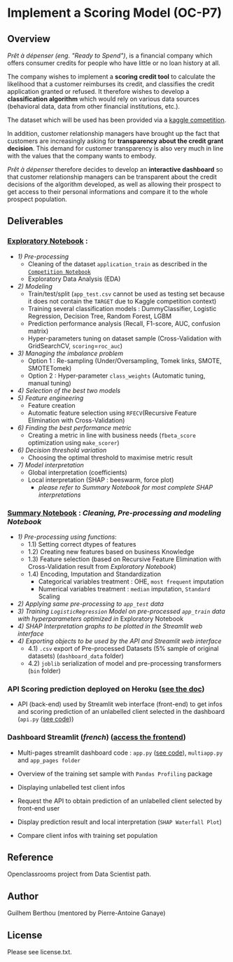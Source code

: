 # Implement a Scoring Model (OC-P7)

## Overview

*Prêt à dépenser (eng. "Ready to Spend")*, is a financial company which offers consumer credits for people who have little or no loan history at all.

The company wishes to implement a **scoring credit tool** to calculate the likelihood that a customer reimburses its credit, and classifies the credit application granted or refused. It therefore wishes to develop a **classification algorithm** which would rely on various data sources (behavioral data, data from other financial institutions, etc.).

The dataset which will be used has been provided via a [kaggle competition](https://www.kaggle.com/c/home-credit-default-risk/data). 

In addition, customer relationship managers have brought up the fact that customers are increasingly asking for **transparency about the credit grant decision**. This demand for customer transparency is also very much in line with the values that the company wants to embody.

*Prêt à dépenser* therefore decides to develop an **interactive dashboard** so that customer relationship managers can be transparent about the credit decisions of the algorithm developed, as well as allowing their prospect to get access to their personal informations and compare it to the whole prospect population.

## Deliverables

### [Exploratory Notebook](https://github.com/guilhembr/P7_Scoring/blob/main/exploratory_notebook.ipynb) : 
- *1) Pre-processing* 
    - Cleaning of the dataset `application_train` as described in the [`Competition Notebook`](https://colab.research.google.com/drive/1uorVxsO816YOQMbkizlakGC21wS-xVHh#scrollTo=uN03kboJEVSi)
    - Exploratory Data Analysis (EDA)
- *2) Modeling*
    - Train/test/split (`app_test.csv` cannot be used as testing set because it does not contain the `TARGET` due to Kaggle competition context)
    - Training several classification models : DummyClassifier, Logistic Regression, Decision Tree, Random Forest, LGBM
    - Prediction performance analysis (Recall, F1-score, AUC, confusion matrix)
    -   Hyper-parameters tuning on dataset sample (Cross-Validation with GridSearchCV, `scoring`=`roc_auc`)
- *3) Managing the imbalance problem* 
    - Option 1 : Re-sampling (Under/Oversampling, Tomek links, SMOTE, SMOTETomek)
    - Option 2 : Hyper-parameter `class_weights` (Automatic tuning, manual tuning)
- *4) Selection of the best two models*
- *5) Feature engineering*
    - Feature creation
    - Automatic feature selection using `RFECV`(Recursive Feature Elimination with Cross-Validation)
- *6) Finding the best performance metric*
    - Creating a metric in line with business needs (`fbeta_score` optimization using `make_scorer`)
- *6) Decision threshold variation*
    - Choosing the optimal threshold to maximise metric result
- *7) Model interpretation*
    - Global interpretation (coefficients)
    - Local interpretation (SHAP : beeswarm, force plot) 
        - *please refer to Summary Notebook for most complete SHAP interpretations*

### [Summary Notebook](https://github.com/guilhembr/P7_Scoring/blob/main/model_training.ipynb) : *Cleaning, Pre-processing and modeling Notebook*
- *1) Pre-processing using functions*:
    - 1.1) Setting correct dtypes of features
    - 1.2) Creating new features based on business Knowledge
    - 1.3) Feature selection (based on Recursive Feature Elimination with Cross-Validation result from *Exploratory Notebook*)
    - 1.4) Encoding, Imputation and Standardization
        - Categorical variables treatment : OHE, `most frequent` imputation 
        - Numerical variables treatment : `median` imputation, `Standard` Scaling
- *2) Applying same pre-processing to `app_test` data*
- *3) Training `LogisticRegression` Model on pre-processed `app_train` data with hyperparameters optimized in* Exploratory Notebook
- *4) SHAP Interpretation graphs to be plotted in the Streamlit web interface*
- *4) Exporting objects to be used by the API and Streamlit web interface*
    - 4.1) `.csv` export of Pre-processed Datasets (5% sample of original datasets) (`dashboard_data` folder)
    - 4.2) `joblib` serialization of model and pre-processing transformers (`bin` folder)

### API Scoring prediction deployed on Heroku ([see the doc](https://projetoc-scoring.herokuapp.com/docs))
- API (back-end) used by Streamlit web interface (front-end) to get infos and scoring prediction of an unlabelled client selected in the dashboard (`api.py` ([see code](https://github.com/guilhembr/P7_Scoring/blob/main/api.py)))

### Dashboard Streamlit (*french*) ([access the frontend](https://share.streamlit.io/guilhembr/p7_scoring/main/app.py))
- Multi-pages streamlit dashboard code : `app.py` ([see code](https://github.com/guilhembr/P7_Scoring/blob/main/app.py)), `multiapp.py` and `app_pages folder`
- Overview of the training set sample with `Pandas Profiling` package
- Displaying unlabelled test client infos
- Request the API to obtain prediction of an unlabelled client selected by front-end user

- Display prediction result and local interpretation (`SHAP Waterfall Plot`)

- Compare client infos with training set population




## Reference
Openclassrooms project from Data Scientist path.  

## Author
Guilhem Berthou (mentored by Pierre-Antoine Ganaye)

## License
Please see license.txt.
